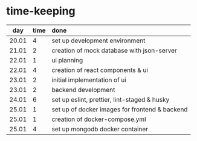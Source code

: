 # time-keeping

|  day  | time | done                                           |
| :---: | :--- | :--------------------------------------------- |
| 20.01 | 4    | set up development environment                 |
| 21.01 | 2    | creation of mock database with json-server     |
| 22.01 | 1    | ui planning                                    |
| 22.01 | 4    | creation of react components & ui              |
| 23.01 | 2    | initial implementation of ui                   |
| 23.01 | 2    | backend development                            |
| 24.01 | 6    | set up eslint, prettier, lint-staged & husky   |
| 25.01 | 1    | set up of docker images for frontend & backend |
| 25.01 | 1    | creation of docker-compose.yml                 |
| 25.01 | 4    | set up mongodb docker container                |
